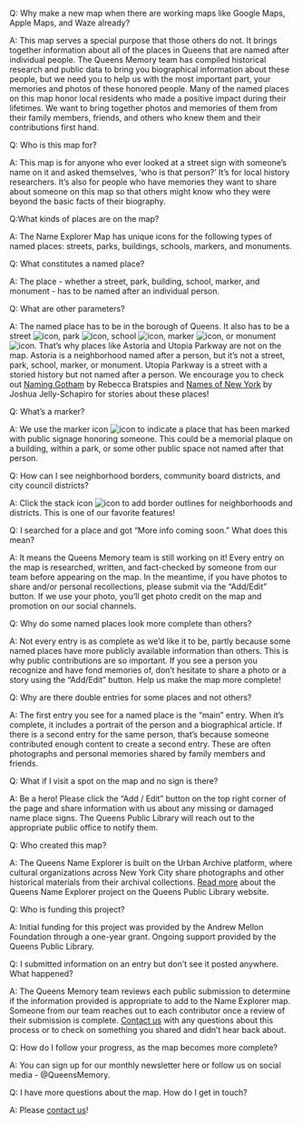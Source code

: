 Q: Why make a new map when there are working maps like Google Maps, Apple Maps, and Waze already?

A: This map serves a special purpose that those others do not. It brings together information about all of the places in Queens that are named after individual people. The Queens Memory team has compiled historical research and public data to bring you biographical information about these people, but we need you to help us with the most important part, your memories and photos of these honored people. Many of the named places on this map honor local residents who made a positive impact during their lifetimes. We want to bring together photos and memories of them from their family members, friends, and others who knew them and their contributions first hand. 

Q: Who is this map for?

A: This map is for anyone who ever looked at a street sign with someone’s name on it and asked themselves, ‘who is that person?’ It’s for local history researchers. It’s also for people who have memories they want to share about someone on this map so that others might know who they were beyond the basic facts of their biography. 

Q:What kinds of places are on the map?

A: The Name Explorer Map has unique icons for the following types of named places: streets, parks, buildings, schools, markers, and monuments.

Q: What constitutes a named place?

A: The place - whether a street, park, building, school, marker, and monument - has to be named after an individual person. 

Q: What are other parameters?

A: The named place has to be in the borough of Queens. It also has to be a street ![icon](street), park ![icon](park), school ![icon](school), marker ![icon](marker), or monument ![icon](monument). That’s why places like Astoria and Utopia Parkway are not on the map. Astoria is a neighborhood named after a person, but it’s not a street, park, school, marker, or monument. Utopia Parkway is a street with a storied history but not named after a person. We encourage you to check out [Naming Gotham](https://www.queenslibrary.org/book/Naming-Gotham-:-the-villains,-rogues-&-hereos-behind-New-York's-p/2571970) by Rebecca Bratspies and [Names of New York](https://www.queenslibrary.org/book/Names-of-New-York-:-discovering-the-city's-past-and-present-throu/2424615) by Joshua Jelly-Schapiro for stories about these places!

Q: What’s a marker?

A: We use the marker icon ![icon](marker) to indicate a place that has been marked with public signage honoring someone. This could be a memorial plaque on a building, within a park, or some other public space not named after that person.   

Q: How can I see neighborhood borders, community board districts, and city council districts?

A: Click the stack icon ![icon](mapLayers) to add border outlines for neighborhoods and districts. This is one of our favorite features!

Q: I searched for a place and got “More info coming soon.” What does this mean?

A: It means the Queens Memory team is still working on it! Every entry on the map is researched, written, and fact-checked by someone from our team before appearing on the map. In the meantime, if you have photos to share and/or personal recollections, please submit via the “Add/Edit” button. If we use your photo, you’ll get photo credit on the map and promotion on our social channels.

Q: Why do some named places look more complete than others?

A: Not every entry is as complete as we’d like it to be, partly because some named places have more publicly available information than others. This is why public contributions are so important. If you see a person you recognize and have fond memories of, don’t hesitate to share a photo or a story using the “Add/Edit” button. Help us make the map more complete!

Q: Why are there double entries for some places and not others?

A: The first entry you see for a named place is the “main” entry. When it’s complete, it includes a portrait of the person and a biographical article. If there is a second entry for the same person, that’s because someone contributed enough content to create a second entry. These are often photographs and personal memories shared by family members and friends.

Q: What if I visit a spot on the map and no sign is there?

A: Be a hero! Please click the “Add / Edit” button on the top right corner of the page and share information with us about any missing or damaged name place signs. The Queens Public Library will reach out to the appropriate public office to notify them. 

Q: Who created this map?

A: The Queens Name Explorer is built on the Urban Archive platform, where cultural organizations across New York City share photographs and other historical materials from their archival collections. [Read more](https://www.queenslibrary.org/about-us/news-media/blog/2794) about the Queens Name Explorer project on the Queens Public Library website.

Q: Who is funding this project?

A: Initial funding for this project was provided by the Andrew Mellon Foundation through a one-year grant. Ongoing support provided by the Queens Public Library.

Q: I submitted information on an entry but don’t see it posted anywhere. What happened?

A: The Queens Memory team reviews each public submission to determine if the information provided is appropriate to add to the Name Explorer map. Someone from our team reaches out to each contributor once a review of their submission is complete. [Contact us](https://queensmemory.org/contact/) with any questions about this process or to check on something you shared and didn’t hear back about.

Q: How do I follow your progress, as the map becomes more complete?

A: You can sign up for our monthly newsletter here or follow us on social media - @QueensMemory. 

Q: I have more questions about the map. How do I get in touch?

A: Please [contact us](https://queensmemory.org/contact/)!
